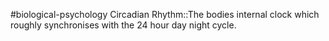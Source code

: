 #biological-psychology 
Circadian Rhythm::The bodies internal clock which roughly synchronises with the 24 hour day night cycle.

